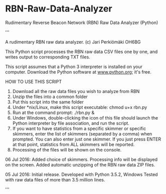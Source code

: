 # RBN-Raw-Data-Analyzer
Rudimentary Reverse Beacon Network (RBN) Raw Data Analyzer (Python)

'''

A rudimentary RBN raw data analyzer. (c) Jari Perkiömäki OH6BG

This Python script processes the RBN raw data CSV files one by one,
and writes output to corresponding TXT files.

This script assumes that a Python 3 interpreter is installed on your computer.
Download the Python software at www.python.org; it's free.

HOW TO USE THIS SCRIPT

1. Download all the raw data files you wish to analyze from RBN
2. Unzip the files into a common folder
3. Put this script into the same folder
4. Under *nix/Linux, make this script executable: chmod u+x rbn.py
5. Run at the command prompt: ./rbn.py &
6. Under Windows, double-clicking the icon of this file should launch
   the Python interpreter by file association, and run the script.
5. If you want to have statistics from a specific skimmer or specific
   skimmers, enter the list of skimmers (separated by a comma) when prompted.
   You can also enter just one skimmer. If you just press ENTER at that point,
   statistics from ALL skimmers will be reported.
6. Processing of the files will be shown on the console.

06 Jul 2016: Added choice of skimmers. Processing info will be displayed
on the screen. Added automatic unzipping of the RBN raw data ZIP files.

05 Jul 2016: Initial release. Developed with Python 3.5.2, Windows
Tested with raw data files of more than 3.5 million lines.

'''
